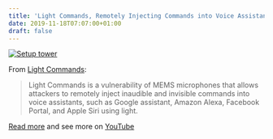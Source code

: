 ```yaml
---
title: 'Light Commands, Remotely Injecting Commands into Voice Assistants'
date: 2019-11-18T07:07:00+01:00
draft: false
---
```


[![Setup tower](https://cdn-blog.adafruit.com/uploads/2019/11/setup_tower.png "setup_tower.png")](https://lightcommands.com)

From [Light Commands](https://lightcommands.com):

> Light Commands is a vulnerability of MEMS microphones that allows attackers to remotely inject inaudible and invisible commands into voice assistants, such as Google assistant, Amazon Alexa, Facebook Portal, and Apple Siri using light.

[Read more](https://lightcommands.com) and see more on [YouTube](https://www.youtube.com/channel/UC2y3z169n9xXxPEBtxcAYjA)